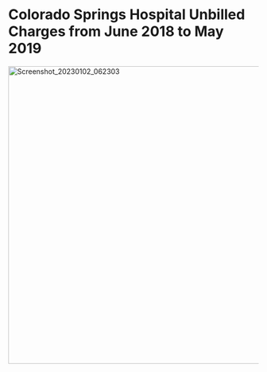 <h1> Colorado Springs Hospital Unbilled Charges from June 2018 to May 2019 </h1>
<img width="599" alt="Screenshot_20230102_062303" src="https://user-images.githubusercontent.com/112598607/210292786-d59763fe-877a-41dc-855c-f22fbab98d57.png">
